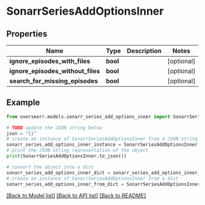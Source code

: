 # SonarrSeriesAddOptionsInner


## Properties

Name | Type | Description | Notes
------------ | ------------- | ------------- | -------------
**ignore_episodes_with_files** | **bool** |  | [optional] 
**ignore_episodes_without_files** | **bool** |  | [optional] 
**search_for_missing_episodes** | **bool** |  | [optional] 

## Example

```python
from overseerr.models.sonarr_series_add_options_inner import SonarrSeriesAddOptionsInner

# TODO update the JSON string below
json = "{}"
# create an instance of SonarrSeriesAddOptionsInner from a JSON string
sonarr_series_add_options_inner_instance = SonarrSeriesAddOptionsInner.from_json(json)
# print the JSON string representation of the object
print(SonarrSeriesAddOptionsInner.to_json())

# convert the object into a dict
sonarr_series_add_options_inner_dict = sonarr_series_add_options_inner_instance.to_dict()
# create an instance of SonarrSeriesAddOptionsInner from a dict
sonarr_series_add_options_inner_from_dict = SonarrSeriesAddOptionsInner.from_dict(sonarr_series_add_options_inner_dict)
```
[[Back to Model list]](../README.md#documentation-for-models) [[Back to API list]](../README.md#documentation-for-api-endpoints) [[Back to README]](../README.md)


